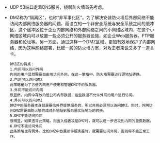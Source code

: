 - UDP 53端口走着DNS服务，绕弱防火墙首先考虑。

- DMZ称为“隔离区”，也称“非军事化区”。为了解决安装防火墙后外部网络不能访问内部网络服务器的问题，而设立的一个非安全系统与安全系统之间的缓冲区，这个缓冲区位于企业内部网络和外部网络之间的小网络区域内，在这个小网络区域内可以放置一些必须公开的服务器设施，如企业Web服务器、FTP服务器和论坛等。另一方面，通过这样一个DMZ区域，更加有效地保护了内部网络，因为这种网络部署，比起一般的防火墙方案，对攻击者来说又多了一道关卡。

  ```
  DMZ区的特点：
  1.内网可以访问外网 
  内网的用户显然需要自由地访问外网。在这一策略中，防火墙需要进行源地址转换。   
  2.内网可以访问DMZ 
  此策略是为了方便内网用户使用和管理DMZ中的服务器。   
  3.外网不能访问内网 
  很显然，内网中存放的是公司内部数据，这些数据不允许外网的用户进行访问。   
  4.外网可以访问DMZ 
  DMZ中的服务器本身就是要给外界提供服务的，所以外网必须可以访问DMZ。同时，外网访问DMZ需要由防火墙完成对外地址到服务器实际地址的转换。   
  5.DMZ不能访问内网 
  很明显，如果违背此策略，则当入侵者攻陷DMZ时，就可以进一步进攻到内网的重要数据。   
  6.DMZ不能访问外网 
  此条策略也有例外，比如DMZ中放置邮件服务器时，就需要访问外网，否则将不能正常工作。
  ```

  ​

